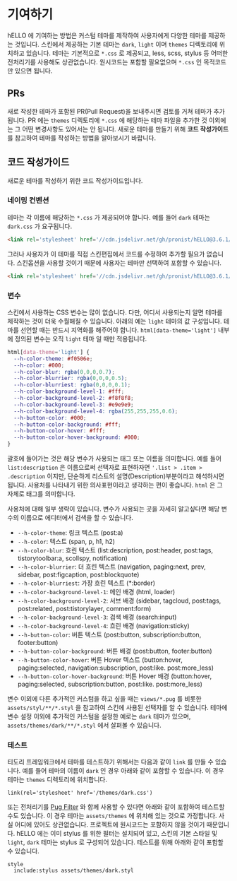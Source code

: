 # 기여하기

hELLO 에 기여하는 방법은 커스텀 테마를 제작하여 사용자에게 다양한 테마를 제공하는 것입니다. 스킨에서 제공하는 기본 테마는 `dark`, `light` 이며 `themes` 디렉토리에 위치하고 있습니다. 테마는 기본적으로 `*.css` 로 제공되고, less, scss, stylus 등 어떠한 전처리기를 사용해도 상관없습니다. 원시코드는 포함할 필요없으며 `*.css` 인 목적코드만 있으면 됩니다.

## PRs

새로 작성한 테마가 포함된 PR(Pull Request)을 보내주시면 검토를 거쳐 테마가 추가됩니다. PR 에는 `themes` 디렉토리에 `*.css` 에 해당하는 테마 파일을 추가한 것 이외에는 그 어떤 변경사항도 있어서는 안 됩니다. 새로운 테마를 만들기 위해 **코드 작성가이드**를 참고하여 테마를 작성하는 방법을 알아보시기 바랍니다.

## 코드 작성가이드

새로운 테마를 작성하기 위한 코드 작성가이드입니다.

### 네이밍 컨벤션

테마는 각 이름에 해당하는 `*.css` 가 제공되어야 합니다. 예를 들어 `dark` 테마는 `dark.css` 가 요구됩니다.

```html
<link rel='stylesheet' href='//cdn.jsdelivr.net/gh/pronist/hELLO@3.6.1/themes/dark.min.css'>
```

그러나 사용자가 이 테마를 직접 스킨편집에서 코드를 수정하여 추가할 필요가 없습니다. 스킨옵션을 사용할 것이기 때문에 사용자는 테마만 선택하여 포함할 수 있습니다.

```html
<link rel='stylesheet' href='//cdn.jsdelivr.net/gh/pronist/hELLO@3.6.1/themes/[##_var_dark-theme_##].min.css'>
```

### 변수

스킨에서 사용하는 CSS 변수는 많이 없습니다. 다만, 어디서 사용되는지 알면 테마를 제작하는 것이 더욱 수월해질 수 있습니다. 아래의 예는 `light` 테마의 값 구성입니다. 테마를 선언할 때는 반드시 지역화를 해주어야 합니다. `html[data-theme='light']` 내부에 정의된 변수는 오직 `light` 테마 일 때만 적용됩니다.

```css
html[data-theme='light'] {
  --h-color-theme: #f0506e;
  --h-color: #000;
  --h-color-blur: rgba(0,0,0,0.7);
  --h-color-blurrier: rgba(0,0,0,0.5);
  --h-color-blurriest: rgba(0,0,0,0.1);
  --h-color-background-level-1: #fff;
  --h-color-background-level-2: #f8f8f8;
  --h-color-background-level-3: #e9e9e9;
  --h-color-background-level-4: rgba(255,255,255,0.6);
  --h-button-color: #000;
  --h-button-color-background: #fff;
  --h-button-color-hover: #fff;
  --h-button-color-hover-background: #000;
}
```

괄호에 들어가는 것은 해당 변수가 사용되는 태그 또는 이름을 의미합니다. 예를 들어 `list:description` 은 이름으로써 선택자로 표현하자면 `'.list > .item > .description` 이지만, 단순하게 리스트의 설명(Description)부분이라고 해석하시면 됩니다. 사용처를 나타내기 위한 의사표현이라고 생각하는 편이 좋습니다. `html` 은 그 자체로 태그를 의미합니다.

사용처에 대해 일부 생략이 있습니다. 변수가 사용되는 곳을 자세히 알고싶다면 해당 변수의 이름으로 에디터에서 검색을 할 수 있습니다.

* `--h-color-theme`: 링크 텍스트 (post:a)
* `--h-color`: 텍스트 (span, p, h1, h2)
* `--h-color-blur`: 흐린 텍스트 (list:description, post:header, post:tags, tistorytoolbar:a, scollspy, notification)
* `--h-color-blurrier`: 더 흐린 텍스트 (navigation, paging:next, prev, sidebar, post:figcaption, post:blockquote)
* `--h-color-blurriest`: 가장 흐린 텍스트 (*:border)
* `--h-color-background-level-1`: 메인 배경 (html, loader)
* `--h-color-background-level-2`: 서브 배경 (sidebar, tagcloud, post:tags, post:related, post:tistorylayer, comment:form)
* `--h-color-background-level-3`: 검색 배경 (search:input)
* `--h-color-background-level-4`: 흐린 배경 (navigation:sticky)
* `--h-button-color`: 버튼 텍스트 (post:button, subscription:button, footer:button)
* `--h-button-color-background`: 버튼 배경 (post:button, footer:button)
* `--h-button-color-hover`: 버튼 Hover 텍스트 (button:hover, paging:selected, navigation:subscription, post:like. post:more_less)
* `--h-button-color-hover-background`: 버튼 Hover 배경 (button:hover, paging:selected, subscription:button, post:like. post:more_less)

변수 이외에 다른 추가적인 커스텀을 하고 싶을 때는 `views/*.pug` 를 비롯한 `assets/styl/**/*.styl` 을 참고하여 스킨에 사용된 선택자를 알 수 있습니다. 테마에 변수 설정 이외에 추가적인 커스텀을 설정한 예로는 `dark` 테마가 있으며, `assets/themes/dark/**/*.styl` 에서 살펴볼 수 있습니다.

### 테스트

티도리 프레임워크에서 테마를 테스트하기 위해서는 다음과 같이 `link` 를 만들 수 있습니다. 예를 들어 테마의 이름이 `dark` 인 경우 아래와 같이 포함할 수 있습니다. 이 경우 테마는 `themes` 디렉토리에 위치합니다.

```pug
link(rel='stylesheet' href='/themes/dark.css')
```

또는 전처리기를 [Pug Filter](https://pugjs.org/language/filters.html) 와 함께 사용할 수 있다면 아래와 같이 포함하여 테스트할 수도 있습니다. 이 경우 테마는 `assets/themes` 에 위치해 있는 것으로 가정합니다. 사실 어디에 있어도 상관없습니다. 프로젝트에 원시코드는 포함하지 않을 것이기 때문입니다. hELLO 에는 이미 stylus 를 위한 필터는 설치되어 있고, 스킨의 기본 스타일 및 `light`, `dark` 테마는 stylus 로 구성되어 있습니다. 테스트를 위해 아래와 같이 포함할 수 있습니다.

```pug
style
  include:stylus assets/themes/dark.styl
```
